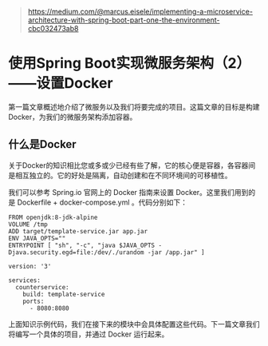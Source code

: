 > https://medium.com/@marcus.eisele/implementing-a-microservice-architecture-with-spring-boot-part-one-the-environment-cbc032473ab8

# 使用Spring Boot实现微服务架构（2）——设置Docker

第一篇文章概述地介绍了微服务以及我们将要完成的项目。这篇文章的目标是构建 Docker，为我们的微服务架构添加容器。

## 什么是Docker
关于Docker的知识相比您或多或少已经有些了解，它的核心便是容器，各容器间是相互独立的。它的好处是隔离，自动创建和在不同环境间的可移植性。

我们可以参考 Spring.io 官网上的 Docker 指南来设置 Docker。这里我们用到的是 Dockerfile + docker-compose.yml 。代码分别如下：

```
FROM openjdk:8-jdk-alpine
VOLUME /tmp
ADD target/template-service.jar app.jar
ENV JAVA_OPTS=""
ENTRYPOINT [ "sh", "-c", "java $JAVA_OPTS -Djava.security.egd=file:/dev/./urandom -jar /app.jar" ]
```

```
version: '3'

services:
  counterservice:
    build: template-service
    ports:
      - 8080:8080
```

上面知识示例代码，我们在接下来的模块中会具体配置这些代码。下一篇文章我们将编写一个具体的项目，并通过 Docker 运行起来。
